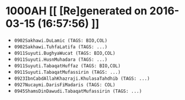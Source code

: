 # 1000AH [[ [Re]generated on 2016-03-15 (16:57:56) ]]

* `0902Sakhawi.DuLamic (TAGS: BIO,COL)`
* `0902Sakhawi.TuhfaLatifa (TAGS: ...)`
* `0911Suyuti.BughyaWucat (TAGS: BIO,COL)`
* `0911Suyuti.HusnMuhadara (TAGS: ...)`
* `0911Suyuti.TabaqatHuffaz (TAGS: BIO,COL)`
* `0911Suyuti.TabaqatMufassirin (TAGS: ...)`
* `0923IbnCabdAllahKhazraji.KhulasaTahdhib (TAGS: ...)`
* `0927Nucaymi.DarisFiMadaris (TAGS: COL)`
* `0945ShamsDinDawudi.TabaqatMufassirin (TAGS: ...)`
